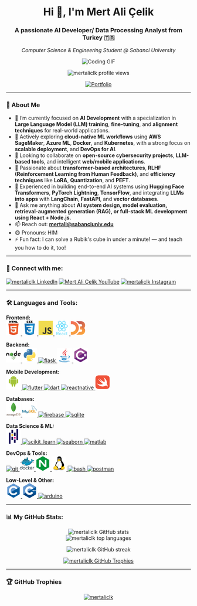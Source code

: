 <h1 align="center">Hi 👋, I'm Mert Ali Çelik</h1>
<h3 align="center">A passionate AI Developer/ Data Processing Analyst from Turkey       🇹🇷</h3>
<p align="center"><em>Computer Science & Engineering Student @ Sabanci University</em></p>

<!-- Suggestion: Use a more subtle, modern, or tech-themed GIF. You can also make it smaller. -->
<!-- Or, if you prefer a static image, consider a custom banner. -->
<!-- Example of a different GIF (find one you like on Giphy!): -->

<!-- Centered GIF -->
<div align="center">
  <img alt="Coding GIF" width="250" src="https://media0.giphy.com/media/v1.Y2lkPTc5MGI3NjExZWVnN2J6MzM1bG53cjFmMjd0OXloMDQ2bjdnOXZlYjRlMWVyYzh2MCZlcD12MV9pbnRlcm5hbF9naWZfYnlfaWQmY3Q9Zw/usXZmmgP9Z7kf39fnq/giphy.gif">
</div>

<!-- Profile Views -->
<p align="center">
  <img src="https://komarev.com/ghpvc/?username=mertaliclk&label=Profile%20Views&color=brightgreen&style=flat-square" alt="mertaliclk profile views" />
</p>

<!-- GitHub Repositories Badge -->
<p align="center">
  <a href="https://github.com/mertaliclk?tab=repositories">
    <img alt="Portfolio" title="View My Repositories" src="https://img.shields.io/badge/-Repositories-282a36?style=for-the-badge&logo=github&logoColor=white&color=black"/>
  </a>
</p>

---

### 📖 About Me

- 🔭 I’m currently focused on **AI Development** with a specialization in **Large Language Model (LLM) training**, **fine-tuning**, and **alignment techniques** for real-world applications.
- 🌱 Actively exploring **cloud-native ML workflows** using **AWS SageMaker**, **Azure ML**, **Docker**, and **Kubernetes**, with a strong focus on **scalable deployment**, and **DevOps for AI**.
- 👯 Looking to collaborate on **open-source cybersecurity projects**, **LLM-based tools**, and intelligent **web/mobile applications**.
- 🤖 Passionate about **transformer-based architectures**, **RLHF (Reinforcement Learning from Human Feedback)**, and **efficiency techniques** like **LoRA**, **Quantization**, and **PEFT**.
- 🧠 Experienced in building end-to-end AI systems using **Hugging Face Transformers**, **PyTorch Lightning**, **TensorFlow**, and integrating **LLMs into apps** with **LangChain**, **FastAPI**, and **vector databases**.
- 💬 Ask me anything about **AI system design, model evaluation, retrieval-augmented generation (RAG), or full-stack ML development using React + Node.js**.
- 📫 Reach out: **mertali@sabanciuniv.edu**
- 😄 Pronouns: HIM
- ⚡ Fun fact: I can solve a Rubik's cube in under a minute! — and teach you how to do it, too!


---

### 🤝 Connect with me:
<p align="left">
  <a href="https://linkedin.com/in/mertaliclk" target="_blank"><img align="center" src="https://raw.githubusercontent.com/rahuldkjain/github-profile-readme-generator/master/src/images/icons/Social/linked-in-alt.svg" alt="mertaliclk LinkedIn" height="40" width="40" /></a>
  <a href="https://www.youtube.com/channel/UCx9dwkaAhWF41Ac9RBdnKNw" target="_blank"><img align="center" src="https://raw.githubusercontent.com/rahuldkjain/github-profile-readme-generator/master/src/images/icons/Social/youtube.svg" alt="Mert Ali Çelik YouTube" height="40" width="40" /></a>
  <a href="https://www.instagram.com/mertaliclk" target="_blank"><img align="center" src="https://raw.githubusercontent.com/rahuldkjain/github-profile-readme-generator/master/src/images/icons/Social/instagram.svg" alt="mertaliclk Instagram" height="40" width="40" /></a>
  <!-- Add Twitter/X if active: -->
  <!-- <a href="https://twitter.com/your_twitter_handle" target="_blank"><img align="center" src="https://raw.githubusercontent.com/rahuldkjain/github-profile-readme-generator/master/src/images/icons/Social/twitter.svg" alt="your_twitter_handle" height="40" width="40" /></a> -->
</p>

---

### 🛠️ Languages and Tools:

<p align="left">
    <strong>Frontend:</strong><br>
    <a href="https://www.w3.org/html/" target="_blank" rel="noreferrer"> <img src="https://raw.githubusercontent.com/devicons/devicon/master/icons/html5/html5-original-wordmark.svg" alt="html5" width="40" height="40"/> </a>
    <a href="https://www.w3schools.com/css/" target="_blank" rel="noreferrer"> <img src="https://raw.githubusercontent.com/devicons/devicon/master/icons/css3/css3-original-wordmark.svg" alt="css3" width="40" height="40"/> </a>
    <a href="https://developer.mozilla.org/en-US/docs/Web/JavaScript" target="_blank" rel="noreferrer"> <img src="https://raw.githubusercontent.com/devicons/devicon/master/icons/javascript/javascript-original.svg" alt="javascript" width="40" height="40"/> </a>
    <a href="https://reactjs.org/" target="_blank" rel="noreferrer"> <img src="https://raw.githubusercontent.com/devicons/devicon/master/icons/react/react-original-wordmark.svg" alt="react" width="40" height="40"/> </a>
    <a href="https://d3js.org/" target="_blank" rel="noreferrer"> <img src="https://raw.githubusercontent.com/devicons/devicon/master/icons/d3js/d3js-original.svg" alt="d3js" width="40" height="40"/> </a>
    <!-- Add others like TypeScript, Angular, Vue, Svelte, TailwindCSS, Bootstrap etc. if you use them -->
</p>
<p align="left">
    <strong>Backend:</strong><br>
    <a href="https://nodejs.org" target="_blank" rel="noreferrer"> <img src="https://raw.githubusercontent.com/devicons/devicon/master/icons/nodejs/nodejs-original-wordmark.svg" alt="nodejs" width="40" height="40"/> </a>
    <a href="https://www.python.org" target="_blank" rel="noreferrer"> <img src="https://raw.githubusercontent.com/devicons/devicon/master/icons/python/python-original.svg" alt="python" width="40" height="40"/> </a>
    <a href="https://flask.palletsprojects.com/" target="_blank" rel="noreferrer"> <img src="https://www.vectorlogo.zone/logos/pocoo_flask/pocoo_flask-icon.svg" alt="flask" width="40" height="40"/> </a>
    <a href="https://www.java.com" target="_blank" rel="noreferrer"> <img src="https://raw.githubusercontent.com/devicons/devicon/master/icons/java/java-original.svg" alt="java" width="40" height="40"/> </a>
    <a href="https://www.w3schools.com/cs/" target="_blank" rel="noreferrer"> <img src="https://raw.githubusercontent.com/devicons/devicon/master/icons/csharp/csharp-original.svg" alt="csharp" width="40" height="40"/> </a>
    <!-- Add others like Django, Express.js, Ruby on Rails, Go, PHP, etc. if you use them -->
</p>
<p align="left">
    <strong>Mobile Development:</strong><br>
    <a href="https://developer.android.com" target="_blank" rel="noreferrer"> <img src="https://raw.githubusercontent.com/devicons/devicon/master/icons/android/android-original-wordmark.svg" alt="android" width="40" height="40"/> </a>
    <a href="https://flutter.dev" target="_blank" rel="noreferrer"> <img src="https://www.vectorlogo.zone/logos/flutterio/flutterio-icon.svg" alt="flutter" width="40" height="40"/> </a>
    <a href="https://dart.dev" target="_blank" rel="noreferrer"> <img src="https://www.vectorlogo.zone/logos/dartlang/dartlang-icon.svg" alt="dart" width="40" height="40"/> </a>
    <a href="https://reactnative.dev/" target="_blank" rel="noreferrer"> <img src="https://reactnative.dev/img/header_logo.svg" alt="reactnative" width="40" height="40"/> </a>
    <a href="https://developer.apple.com/swift/" target="_blank" rel="noreferrer"> <img src="https://raw.githubusercontent.com/devicons/devicon/master/icons/swift/swift-original.svg" alt="swift" width="40" height="40"/> </a>
    <!-- Add Kotlin if you use it -->
</p>
<p align="left">
    <strong>Databases:</strong><br>
    <a href="https://www.mongodb.com/" target="_blank" rel="noreferrer"> <img src="https://raw.githubusercontent.com/devicons/devicon/master/icons/mongodb/mongodb-original-wordmark.svg" alt="mongodb" width="40" height="40"/> </a>
    <a href="https://www.mysql.com/" target="_blank" rel="noreferrer"> <img src="https://raw.githubusercontent.com/devicons/devicon/master/icons/mysql/mysql-original-wordmark.svg" alt="mysql" width="40" height="40"/> </a>
    <a href="https://firebase.google.com/" target="_blank" rel="noreferrer"> <img src="https://www.vectorlogo.zone/logos/firebase/firebase-icon.svg" alt="firebase" width="40" height="40"/> </a>
    <a href="https://www.sqlite.org/" target="_blank" rel="noreferrer"> <img src="https://www.vectorlogo.zone/logos/sqlite/sqlite-icon.svg" alt="sqlite" width="40" height="40"/> </a>
    <!-- Add PostgreSQL, Oracle, SQL Server, Redis etc. if you use them -->
</p>
<p align="left">
    <strong>Data Science & ML:</strong><br>
    <a href="https://pandas.pydata.org/" target="_blank" rel="noreferrer"> <img src="https://raw.githubusercontent.com/devicons/devicon/2ae2a900d2f041da66e950e4d48052658d850630/icons/pandas/pandas-original.svg" alt="pandas" width="40" height="40"/> </a>
    <a href="https://scikit-learn.org/" target="_blank" rel="noreferrer"> <img src="https://upload.wikimedia.org/wikipedia/commons/0/05/Scikit_learn_logo_small.svg" alt="scikit_learn" width="40_height="40"/> </a>
    <a href="https://seaborn.pydata.org/" target="_blank" rel="noreferrer"> <img src="https://seaborn.pydata.org/_images/logo-mark-lightbg.svg" alt="seaborn" width="40" height="40"/> </a>
    <a href="https://www.mathworks.com/" target="_blank" rel="noreferrer"> <img src="https://upload.wikimedia.org/wikipedia/commons/2/21/Matlab_Logo.png" alt="matlab" width="40" height="40"/> </a>
    <!-- Add NumPy, TensorFlow, PyTorch, Jupyter, Keras etc. if you use them -->
</p>
<p align="left">
    <strong>DevOps & Tools:</strong><br>
    <a href="https://git-scm.com/" target="_blank" rel="noreferrer"> <img src="https://www.vectorlogo.zone/logos/git-scm/git-scm-icon.svg" alt="git" width="40" height="40"/> </a>
    <a href="https://www.docker.com/" target="_blank" rel="noreferrer"> <img src="https://raw.githubusercontent.com/devicons/devicon/master/icons/docker/docker-original-wordmark.svg" alt="docker" width="40" height="40"/> </a>
    <a href="https://www.nginx.com" target="_blank" rel="noreferrer"> <img src="https://raw.githubusercontent.com/devicons/devicon/master/icons/nginx/nginx-original.svg" alt="nginx" width="40" height="40"/> </a>
    <a href="https://www.linux.org/" target="_blank" rel="noreferrer"> <img src="https://raw.githubusercontent.com/devicons/devicon/master/icons/linux/linux-original.svg" alt="linux" width="40" height="40"/> </a>
    <a href="https://www.gnu.org/software/bash/" target="_blank" rel="noreferrer"> <img src="https://www.vectorlogo.zone/logos/gnu_bash/gnu_bash-icon.svg" alt="bash" width="40" height="40"/> </a>
    <a href="https://postman.com" target="_blank" rel="noreferrer"> <img src="https://www.vectorlogo.zone/logos/getpostman/getpostman-icon.svg" alt="postman" width="40" height="40"/> </a>
    <!-- Add Kubernetes, Jenkins, AWS, Azure, GCP, VSCode, IntelliJ etc. if you use them -->
</p>
<p align="left">
    <strong>Low-Level & Other:</strong><br>
    <a href="https://www.cprogramming.com/" target="_blank" rel="noreferrer"> <img src="https://raw.githubusercontent.com/devicons/devicon/master/icons/c/c-original.svg" alt="c" width="40" height="40"/> </a>
    <a href="https://www.w3schools.com/cpp/" target="_blank" rel="noreferrer"> <img src="https://raw.githubusercontent.com/devicons/devicon/master/icons/cplusplus/cplusplus-original.svg" alt="cplusplus" width="40" height="40"/> </a>
    <a href="https://www.arduino.cc/" target="_blank" rel="noreferrer"> <img src="https://cdn.worldvectorlogo.com/logos/arduino-1.svg" alt="arduino" width="40" height="40"/> </a>
</p>

---

### 📊 My GitHub Stats:

<p align="center">
  <img src="https://github-readme-stats.vercel.app/api?username=mertaliclk&show_icons=true&locale=en&theme=radical&hide_border=true&count_private=true" alt="mertaliclk GitHub stats" />
  <br/> <!-- Added a line break for better spacing if they appear stacked -->
  <img src="https://github-readme-stats.vercel.app/api/top-langs/?username=mertaliclk&layout=compact&theme=radical&hide_border=true&langs_count=10" alt="mertaliclk top languages" />
</p>
<p align="center">
  <img src="https://github-readme-streak-stats.herokuapp.com/?user=mertaliclk&theme=radical&hide_border=true" alt="mertaliclk GitHub streak" />
</p>

<!-- Optional: Add GitHub Trophies for a fun visual -->
<p align="center">
  <a href="https://github.com/ryo-ma/github-profile-trophy">
    <img src="https://github-profile-trophy.vercel.app/?username=mertaliclk&theme=radical&column=7&no-frame=true&margin-w=15&margin-h=15" alt="mertaliclk GitHub Trophies" />
  </a>
</p>

<!-- Optional: WakaTime Stats (if you use WakaTime) -->
<!--
<h3 align="left">My Coding Activity (WakaTime):</h3>
<p align="center">
  <a href="https://wakatime.com/@YourWakaTimeUsername"> <!-- Replace YourWakaTimeUsername -->
<!--    <img src="https://github-readme-stats.vercel.app/api/wakatime?username=YourWakaTimeUsername&layout=compact&theme=radical&hide_border=true" alt="WakaTime Stats" /> -->
<!--  </a>
</p>
-->

---

### 🏆 GitHub Trophies
<p align="center">
  <a href="https://github.com/ryo-ma/github-profile-trophy">
    <img src="https://github-profile-trophy.vercel.app/?username=mertaliclk&theme=radical&column=7&no-frame=true&margin-w=15&margin-h=15" alt="mertaliclk" />
  </a>
</p>

<!-- You can also add a section for "My Projects" and pin your best repositories -->
<!-- Or "What I'm Currently Learning" with more details -->

<!--
<p align="center">
  <img src="https://capsule-render.vercel.app/api?type=waving&color=gradient&height=100&section=footer"/>
</p>
-->
